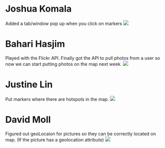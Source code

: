 # Joshua Komala
Added a tab/window pop up when you click on markers
![](http://i.imgur.com/LCJ8C1J.png)

# Bahari Hasjim
Played with the Flickr API. Finally got the API to pull photos from a user so now we can start putting photos on the map next week.
![](http://i.imgur.com/wUdmvM8.jpg?raw=true)


# Justine Lin
Put markers where there are hotspots in the map.
![](http://i.imgur.com/oDeL7Il.png)

# David Moll
Figured out geoLocaion for pictures so they can be correctly located on map. (If the picture has a geolocation attribute)
![](http://i.imgur.com/z3UMcV9.png)
